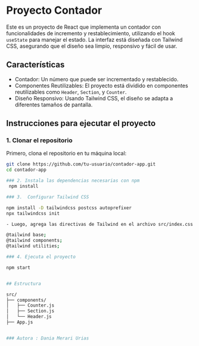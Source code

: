 # Proyecto Contador

Este es un proyecto de React que implementa un contador con funcionalidades de incremento y restablecimiento, utilizando el hook `useState` para manejar el estado. La interfaz está diseñada con Tailwind CSS, asegurando que el diseño sea limpio, responsivo y fácil de usar.

## Características

- Contador: Un número que puede ser incrementado y restablecido.
- Componentes Reutilizables: El proyecto está dividido en componentes reutilizables como `Header`, `Section`, y `Counter`.
- Diseño Responsivo: Usando Tailwind CSS, el diseño se adapta a diferentes tamaños de pantalla.

## Instrucciones para ejecutar el proyecto

### 1. Clonar el repositorio
Primero, clona el repositorio en tu máquina local:

```bash
git clone https://github.com/tu-usuario/contador-app.git
cd contador-app

### 2. Instala las dependencias necesarias con npm
 npm install

### 3.  Configurar Tailwind CSS

npm install -D tailwindcss postcss autoprefixer
npx tailwindcss init

- Luego, agrega las directivas de Tailwind en el archivo src/index.css

@tailwind base;
@tailwind components;
@tailwind utilities;

### 4. Ejecuta el proyecto

npm start


## Estructura 

src/
├── components/
│   ├── Counter.js
│   ├── Section.js
│   └── Header.js
├── App.js


### Autora : Dania Merari Urias

